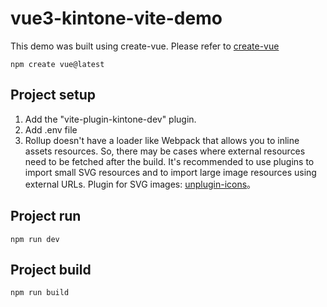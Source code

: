 # vue3-kintone-vite-demo

This demo was built using create-vue. 
Please refer to [create-vue](https://cn.vuejs.org/guide/quick-start.html#creating-a-vue-application)
```
npm create vue@latest
```

## Project setup
1. Add the "vite-plugin-kintone-dev" plugin.   
2. Add .env file    
3. Rollup doesn't have a loader like Webpack that allows you to inline assets resources.
So, there may be cases where external resources need to be fetched after the build. It's recommended to use plugins to import small SVG resources and to import large image resources using external URLs.
Plugin for SVG images:
[unplugin-icons](https://github.com/unplugin/unplugin-icons)。


## Project run
```
npm run dev
```

## Project build
```
npm run build
```
